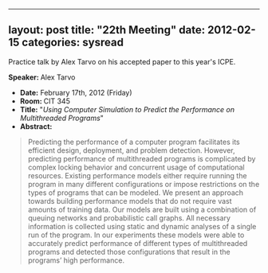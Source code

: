
---
layout: post
title: "22th Meeting"
date: 2012-02-15
categories: sysread
---

Practice talk by Alex Tarvo on his accepted paper to this year's ICPE.
<div>

<strong>Speaker: </strong>Alex Tarvo
<ul>
	<li><strong>Date:</strong> February 17th, 2012 (Friday)</li>
	<li><strong>Room: </strong>CIT 345</li>
	<li><strong>Title:</strong> "<em>Using Computer Simulation to Predict the Performance on Multithreaded Programs</em>"</li>
	<li><strong>Abstract:</strong></li>
</ul>
</div>
<blockquote>Predicting the performance of a computer program facilitates its efficient design, deployment, and problem detection. However, predicting performance of multithreaded programs is complicated by complex locking behavior and concurrent usage of computational resources. Existing performance models either require running the program in many different configurations or impose restrictions on the types of programs that can be modeled.  We present an approach towards building performance models that do not require vast amounts of training data. Our models are built using a combination of queuing networks and probabilistic call graphs. All necessary information is collected using static and dynamic analyses of a single run of the program. In our experiments these models were able to accurately predict performance of different types of multithreaded programs and detected those configurations that result in the programs’ high performance.</blockquote>
